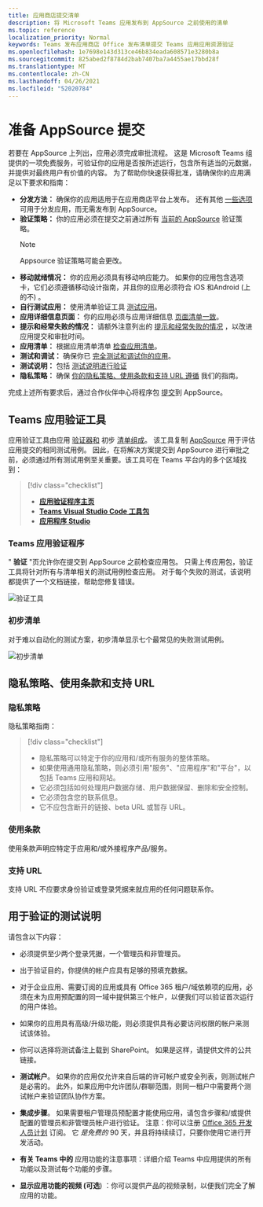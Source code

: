 ```yaml
---
title: 应用商店提交清单
description: 将 Microsoft Teams 应用发布到 AppSource 之前使用的清单
ms.topic: reference
localization_priority: Normal
keywords: Teams 发布应用商店 Office 发布清单提交 Teams 应用应用资源验证
ms.openlocfilehash: 1e7698e143d313ce46b834eada608571e3280b8a
ms.sourcegitcommit: 825abed2f8784d2bab7407ba7a4455ae17bbd28f
ms.translationtype: MT
ms.contentlocale: zh-CN
ms.lasthandoff: 04/26/2021
ms.locfileid: "52020784"
---
```

# <a name="prepare-for-appsource-submission"></a>准备 AppSource 提交  

若要在 AppSource 上列出，应用必须完成审批流程。 这是 Microsoft Teams 组提供的一项免费服务，可验证你的应用是否按所述运行，包含所有适当的元数据，并提供对最终用户有价值的内容。 为了帮助你快速获得批准，请确保你的应用满足以下要求和指南：

* **分发方法：** 确保你的应用适用于在应用商店平台上发布。 还有其他 [一些选项](../../overview.md) 可用于分发应用，而无需发布到 AppSource。
* **验证策略：** 你的应用必须在提交之前通过所有 [当前的 AppSource](https://docs.microsoft.com/legal/marketplace/certification-policies#1140-teams) 验证策略。 
  > [!NOTE] 
  > Appsource 验证策略可能会更改。
* **移动就绪情况：** 你的应用必须具有移动响应能力。 如果你的应用包含选项卡，它们必须遵循移动设计指南[](~/tabs/design/tabs-mobile.md)，并且你的应用必须符合 iOS 和[](~/concepts/deploy-and-publish/appsource/prepare/frequently-failed-cases.md#-mobile-responsiveness-no-direct-upsell-or-payment)Android (上的不) 。
* **自行测试应用：** 使用清单验证工具 [测试应用](#teams-app-validation-tool)。
* **应用详细信息页面：** 你的应用必须与应用详细信息  [页面清单一致](detail-page-checklist.md)。
* **提示和经常失败的情况：** 请额外注意列出的 [提示和经常失败的情况](frequently-failed-cases.md)  ，以改进应用提交和审批时间。
* **应用清单：** 根据应用清单清单 [检查应用清单](app-manifest-checklist.md)。
* **测试和调试：** 确保你已 [完全测试和调试你的应用](../../../build-and-test/debug.md)。
* **测试说明：** 包括 [测试说明进行验证](#test-notes-for-validation)
* **隐私策略：** 确保 [你的隐私策略、使用条款和支持 URL 遵循](#privacy-policy-terms-of-use-and-support-urls) 我们的指南。

完成上述所有要求后，通过合作伙伴中心将程序包 [提交](/office/dev/store/use-partner-center-to-submit-to-appsource)到 AppSource。

## <a name="teams-app-validation-tool"></a>Teams 应用验证工具

应用验证工具由应用 [验证器和](#teams-app-validator) 初步 [清单组成](#preliminary-checklist)。 该工具复制 [AppSource](/office/dev/store/submit-to-appsource-via-partner-center) 用于评估应用提交的相同测试用例。 因此，在将解决方案提交到 AppSource 进行审批之前，必须通过所有测试用例至关重要。该工具可在 Teams 平台内的多个区域找到：

> [!div class="checklist"]
>
> * [**应用验证程序主页**](https://dev.teams.microsoft.com/appvalidation.html)
> * [**Teams Visual Studio Code 工具包**](/toolkit/visual-studio-code-overview.md)
> * [**应用程序 Studio**](../../../build-and-test/app-studio-overview.md)

### <a name="teams-app-validator"></a>Teams 应用验证程序

" **验证** "页允许你在提交到 AppSource 之前检查应用包。 只需上传应用包，验证工具将针对所有与清单相关的测试用例检查应用。 对于每个失败的测试，该说明都提供了一个文档链接，帮助您修复错误。

![验证工具](../../../../assets/images/validation-tool/validator.png)

### <a name="preliminary-checklist"></a>初步清单

对于难以自动化的测试方案，初步清单显示七个最常见的失败测试用例。

![初步清单](../../../../assets/images/validation-tool/preliminary-checklist.png)

## <a name="privacy-policy-terms-of-use-and-support-urls"></a>隐私策略、使用条款和支持 URL

### <a name="privacy-policy"></a>隐私策略

隐私策略指南：

> [!div class="checklist"]
>
> * 隐私策略可以特定于你的应用和/或所有服务的整体策略。
> * 如果使用通用隐私策略，则必须引用"服务"、"应用程序"和"平台"，以包括 Teams 应用和网站。
> * 它必须包括如何处理用户数据存储、用户数据保留、删除和安全控制。
> * 它必须包含您的联系信息。
> * 它不应包含断开的链接、beta URL 或暂存 URL。

### <a name="terms-of-use"></a>使用条款

使用条款声明应特定于应用和/或外接程序产品/服务。

### <a name="support-urls"></a>支持 URL

支持 URL 不应要求身份验证或登录凭据来就应用的任何问题联系你。

## <a name="test-notes-for-validation"></a>用于验证的测试说明

请包含以下内容：

* 必须提供至少两个登录凭据，一个管理员和非管理员。

* 出于验证目的，你提供的帐户应具有足够的预填充数据。

* 对于企业应用、需要订阅的应用或具有 Office 365 租户/域依赖项的应用，必须在未为应用预配置的同一域中提供第三个帐户，以便我们可以验证首次运行的用户体验。

* 如果你的应用具有高级/升级功能，则必须提供具有必要访问权限的帐户来测试该体验。

* 你可以选择将测试备注上载到 SharePoint。 如果是这样，请提供文件的公共链接。

* **测试帐户**。 如果你的应用仅允许来自后端的许可帐户或安全列表，则测试帐户是必需的。 此外，如果应用中允许团队/群聊范围，则同一租户中需要两个测试帐户来验证团队协作方案。

* **集成步骤**。 如果需要租户管理员预配置才能使用应用，请包含步骤和/或提供配置的管理员和非管理员帐户进行验证。 注意：你可以注册 [Office 365 开发人员计划](https://developer.microsoft.com/microsoft-365/dev-program) 订阅。 它 *是免费的* 90 天，并且将持续续订，只要你使用它进行开发活动。

* **有关 Teams 中的** 应用功能的注意事项：详细介绍 Teams 中应用提供的所有功能以及测试每个功能的步骤。

* **显示应用功能的视频 (可选**) ：你可以提供产品的视频录制，以便我们完全了解应用的功能。
